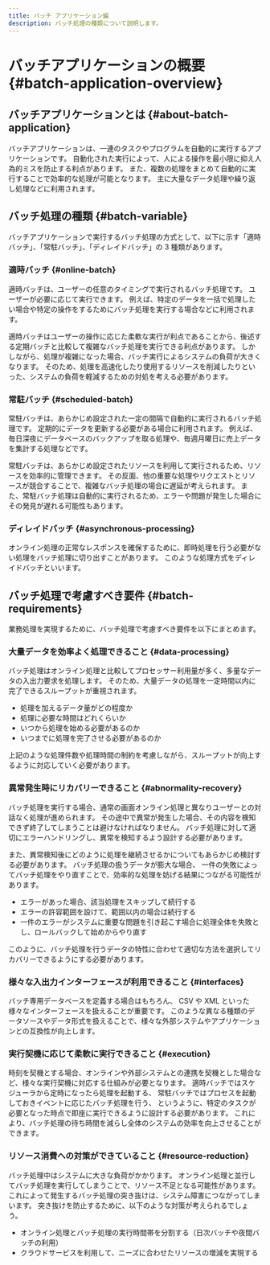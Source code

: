 ```yaml
---
title: バッチ アプリケーション編
description: バッチ処理の種類について説明します。
---
```


# バッチアプリケーションの概要 {#batch-application-overview}

## バッチアプリケーションとは {#about-batch-application}

バッチアプリケーションは、一連のタスクやプログラムを自動的に実行するアプリケーションです。
自動化された実行によって、人による操作を最小限に抑え人為的ミスを防止する利点があります。
また、複数の処理をまとめて自動的に実行することで効率的な処理が可能となります。
主に大量なデータ処理や繰り返し処理などに利用されます。

## バッチ処理の種類 {#batch-variable}

バッチアプリケーションで実行するバッチ処理の方式として、以下に示す「適時バッチ」、「常駐バッチ」、「ディレイドバッチ」の 3 種類があります。

### 適時バッチ {#online-batch}

適時バッチは、ユーザーの任意のタイミングで実行されるバッチ処理です。
ユーザーが必要に応じて実行できます。
例えば、特定のデータを一括で処理したい場合や特定の操作をするためにバッチ処理を実行する場合などに利用されます。

適時バッチはユーザーの操作に応じた柔軟な実行が利点であることから、後述する定期バッチと比較して複雑なバッチ処理を実行できる利点があります。
しかしながら、処理が複雑になった場合、バッチ実行によるシステムの負荷が大きくなります。
そのため、処理を高速化したり使用するリソースを削減したりといった、システムの負荷を軽減するための対処を考える必要があります。

### 常駐バッチ {#scheduled-batch}

常駐バッチは、あらかじめ設定された一定の間隔で自動的に実行されるバッチ処理です。
定期的にデータを更新する必要がある場合に利用されます。
例えば、毎日深夜にデータベースのバックアップを取る処理や、毎週月曜日に売上データを集計する処理などです。

常駐バッチは、あらかじめ設定されたリソースを利用して実行されるため、リソースを効率的に管理できます。
その反面、他の重要な処理やリクエストとリソースが競合することで、複雑なバッチ処理の場合に遅延が考えられます。
また、常駐バッチ処理は自動的に実行されるため、エラーや問題が発生した場合にその発見が遅れる可能性もあります。

### ディレイドバッチ {#asynchronous-processing}

オンライン処理の正常なレスポンスを確保するために、即時処理を行う必要がない処理をバッチ処理に切り出すことがあります。
このような処理方式をディレイドバッチといいます。

## バッチ処理で考慮すべき要件 {#batch-requirements}

業務処理を実現するために、バッチ処理で考慮すべき要件を以下にまとめます。

### 大量データを効率よく処理できること {#data-processing}

バッチ処理はオンライン処理と比較してプロセッサー利用量が多く、多量なデータの入出力要求を処理します。
そのため、大量データの処理を一定時間以内に完了できるスループットが重視されます。

- 処理を加えるデータ量がどの程度か
- 処理に必要な時間はどれくらいか
- いつから処理を始める必要があるのか
- いつまでに処理を完了させる必要があるのか

上記のような処理件数や処理時間の制約を考慮しながら、スループットが向上するように対応していく必要があります。

### 異常発生時にリカバリーできること {#abnormality-recovery}

バッチ処理を実行する場合、通常の画面オンライン処理と異なりユーザーとの対話なく処理が進められます。
その途中で異常が発生した場合、その内容を検知できず終了してしまうことは避けなければなりません。
バッチ処理に対して適切にエラーハンドリングし、異常を検知するよう設計する必要があります。

また、異常検知後にどのように処理を継続させるかについてもあらかじめ検討する必要があります。
バッチ処理の扱うデータが膨大な場合、 一件の失敗によってバッチ処理をやり直すことで、効率的な処理を妨げる結果につながる可能性があります。

- エラーがあった場合、該当処理をスキップして続行する
- エラーの許容範囲を設けて、範囲以内の場合は続行する
- 一件のエラーがシステムに重要な問題を引き起こす場合に処理全体を失敗とし、ロールバックして始めからやり直す

このように、バッチ処理を行うデータの特性に合わせて適切な方法を選択してリカバリーできるようにする必要があります。

### 様々な入出力インターフェースが利用できること {#interfaces}

バッチ専用データベースを定義する場合はもちろん、 CSV や XML といった様々なインターフェースを扱えることが重要です。
このような異なる種類のデータソースやデータ形式を扱えることで、様々な外部システムやアプリケーションとの互換性が向上します。

### 実行契機に応じて柔軟に実行できること {#execution}

時刻を契機とする場合、オンラインや外部システムとの連携を契機とした場合など、様々な実行契機に対応する仕組みが必要となります。
適時バッチではスケジューラから定時になったら処理を起動する、 常駐バッチではプロセスを起動しておきイベントに応じたバッチ処理を行う、
というように、特定のタスクが必要となった時点で即座に実行できるように設計する必要があります。
これにより、バッチ処理の待ち時間を減らし全体のシステムの効率を向上させることができます。

### リソース消費への対策ができていること {#resource-reduction}

バッチ処理中はシステムに大きな負荷がかかります。
オンライン処理と並行してバッチ処理を実行してしまうことで、リソース不足となる可能性があります。
これによって発生するバッチ処理の突き抜けは、システム障害につながってしまいます。
突き抜けを防止するために、以下のような対策が考えられるでしょう。

- オンライン処理とバッチ処理の実行時間帯を分割する（日次バッチや夜間バッチの利用）
- クラウドサービスを利用して、ニーズに合わせたリソースの増減を実現する
